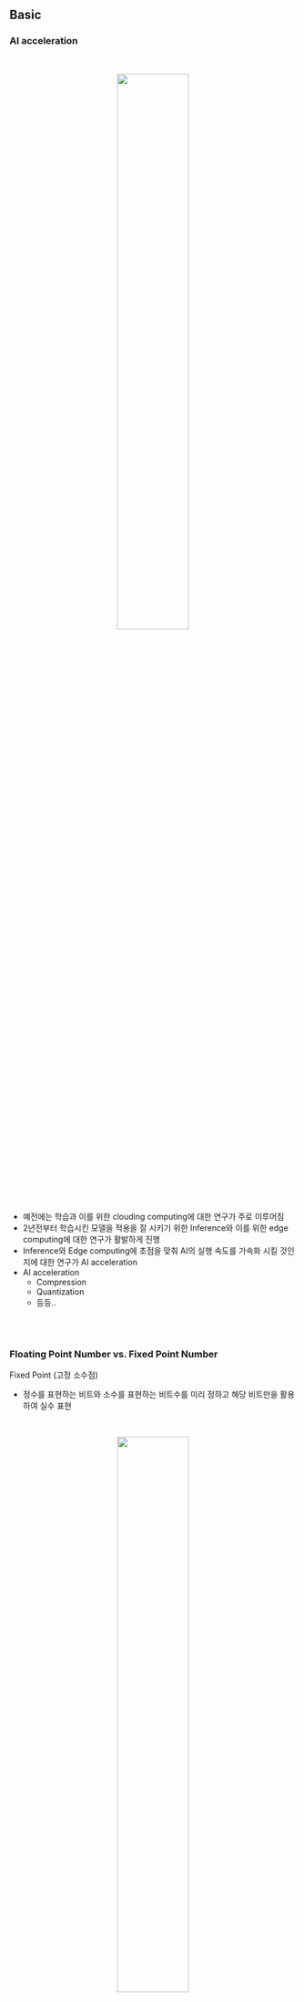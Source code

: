 ## Basic
### AI acceleration

<br>

<p align=center><img src="./images/4/11.png" width=50%></p>

<br>


- 예전에는 학습과 이를 위한 clouding computing에 대한 연구가 주로 이루어짐
- 2년전부터 학습시킨 모델을 적용을 잘 시키기 위한 Inference와 이를 위한 edge computing에 대한 연구가 활발하게 진행
- Inference와 Edge computing에 초점을 맞춰 AI의 실행 속도를 가속화 시킬 것인지에 대한 연구가 AI acceleration
- AI acceleration
    - Compression
    - Quantization
    - 등등..

<br>
<br>

### Floating Point Number vs. Fixed Point Number
Fixed Point (고정 소수점)
-  정수를 표현하는 비트와 소수를 표현하는 비트수를 미리 정하고 해당 비트만을 활용하여 실수 표현

<br>

<p align=center><img src="./images/4/1.png" width=50%></p>

<br>

- 예시

<br>

$${7.625}_{10}={111.101}_{2}$$

<br>

<p align=center><img src="./images/4/3.png" width=50%></p>

<br>

Floating Point (부동 소수점)
- 고정 소수점 방식과 비트를 사용하는 체계가 다르며 이를 표현하는 다양한 체계 존재
    - 일반적으로 IEEE 754 방식을 많이 사용 

<br>

<p align=center><img src="./images/4/2.png" width=50%></p>

<br>

- 예시
    - 이진수 변환 : ${7.625}_{10}={111.101}_{2} $
    - 정규화 : ${1.11101}_{2}\times2^{2} $
    - Exponent : $2_{10}+127_{10} (bias)=129_{10}=10000001_{2}$
    - Mantissa : $11101_{2}$

<br>

<p align=center><img src="./images/4/4.png" width=50%></p>

<br>
<br>

### Quantization (양자화)
- Floating point 값을 양자화된 integer 값으로 선형 맵핑하는 것
- 보통 deep learning에서 양자화는 32bit floating point 에서 8bit integer로 맵핑하는 것을 의미 

<br>

<p align=center><img src="./images/4/12.png" width=50%></p>

<br>

- Quantization 이점
    - Memory usage
        - Edge device는 메모리 사이즈가 작기 때문에  
    - Power consumption
    - Latency
        - AI 모델 수행 시간



Dynamic Range
-  숫자의 표현 범위를 의미

Precision / Resolution
- 범위 내에서 얼마나 세밀하게 숫자를 나눠서 표현하는지 

<br>
<br>

# A Survey of Quantization Methods for Efficient Neural Network Inference
## Ⅲ Basic Conceopts of Quantization
### A. Problem Setup and Notations

<br>
<br>

### B. Uniform Quantization

<br>
<p align=center><img src="./images/4/14.png" width=50%></p>
<br>

- NN (Neural Network)의 가중치와 활성화 출력인 floating point 값을 작은 precision 범위로 맵핑시키는 함수를 정의하는 것이 우선
- 가장 보편적인 quantization 식은 아래와 같음 

<br>

$$Q(r)=Int(r/S)-Z$$
$$Q : Quantization \ operator$$
$$r : real \ valued \ input \ (weights \ or \ activations)$$
$$S : scaling \ factor$$
$$X : integer \ zero \ point$$

<br>

- $Int$ 함수는 rounding operation을 통해 실수 값을 정수값으로 변환
    - 가장 가까운 정수의 값으로 할당 또는 truncation, ... 
- $Z$는 영점(0)을 의미하는데 실수 0에 맵핑이 되는 정수의 값


<br>

*cf*
- 논문에 나와있지는 않지만 위의 과정을 거친 후 $Clip$ 과정이 필요한 경우도 존재

<br>

$$Q(r)=Clip(Int(r/S)-Z)$$

<br>

<p align=center><img src="./images/4/5.png" width=50%></p>

<br>

- 이 방법은 **uniform quantization**
    - 실수와 정수간의 맵핑을 만들 때 각 구간, 즉 양자화 레벨을 균등하게 나눔
- 비 균등하게 나누는 방법을 **non-uniform quantization**이라고 함
- 이 방법은 양자화 된 값 $Q(r)$에서 실수값 $r$로 값을 다시 변환 가능하고 이를 **dequantization** 이라 함

<br>

$$\widetilde{r}=S\left (Q(r)+Z\right )$$

<br>

- $\widetilde{r}$ 은 rounding operation 때문에 $r$과 같지 않을 수도 있음

<br>
<br>

### C. Symmetric and Asymmetric Quantization
- Uniform quantization의 가장 중요한 요소는 scaling factor인 $S$를 선택하는 것

<br>

$$S=\frac{\beta-\alpha}{2^{b}-1}$$
$$[\alpha, \beta] : clapping \ range$$
$$b : quantization \ bit \ width$$

<br>

$$Z=-round(\frac{\alpha}{S})-2^{b-1}$$

<br>

- 가장 먼저 $[\alpha, \beta]$ 의 범위를 결정해야 하는데 이 과정을 **calibration** 이라고 하기도 함

<br>

- $[\alpha, \beta]$은 칩이 ARM인지 Intel 계열인지에 따라 다름
    - ARM : MinMax 이용
    - Intel : Histogram 이용 
- MinMax에서 $[\alpha, \beta]=[r_{min}, r_{max}]$ 이고 이는 **asymmetric quantization** 영역
    - **Asymmetric quantization**는 $-\alpha\neq\beta$ 인 경우
    - **Symmetric quantization**은 $-\alpha=\beta$ 인 경우


<br>
<p align=center><img src="./images/4/6.png" width=50%></p>
<br>

- MinMax 에시
    - FP32 -> INT8로 변환

    <br>

    <p align=center><img src="./images/4/13.png" width=50%></p>

    <br>

    - Min = -4.75, Max = 4.67

    $$S=\frac{\beta-\alpha}{2^{b}-1}=\frac{4.67-(-4.75)}{256-1}=\frac{9.42}{255}=0.037$$

    $$Z=-round(\frac{\alpha}{S})-2^{b-1}=-round(\frac{-4.75}{0.037})-2^{7}=-round(-128.38)-128=128-128=0$$

    $$Q(-3.57)=Int(-3.57/0.037)-0=-96$$

<br>

- MinMax를 이용하여 symmetric quantization 적용 가능
    - $-\alpha=\beta=\max(\left| r_{max}\right|, \left| r_{min}\right|)$ 
- Asymmetric quantization은 symmetric 과 비교하여 더 타이트한 clipping range를 가지게 됨
- 이는 양자화하고자 하는 가중치나 activation들이 불균형 할 때 중요함
    - activation ReLU를 통과한 값은 언제나 양수의 값을 가짐 
- 하지만 $Z=0$가 되므로 symmetric을 이용할 때는 식이 간단해 질 수 있음

<br>

$$Q(r)=Int(\frac{r}{S})$$

<br>

- Scaling factor를 결정하는 2가지 선택
    - **Full range** 
        - floor rounding mode : $S=\frac{2max(|r|)}{2^{n}-1}$
        - INT8 range  : $[-128, 127]$

    - **Restricted range**
        - $S=\frac{max(|r)}{2^{n-1}-1}$
        - INT8 range : $[-127, 127]$

- Full range가 더 정확

<br>

- Symmetric quantization가 실제로 더 많이 사용됨
    - $Z=0$이 되어서 추론하는 동안 계산 비용이 줄어듦
    - 더 직관적으로 적용이 가능

<br>

- MinMax를 이용하여 symmetric, asymmetric quantization을 진행하는 것은 매우 많이 사용하는 방법
- 하지만 이는 데이터의 이상치에 매우 민감
    - 불필요하게 범위를 늘리고 그 결과로 quantization의 resolution이 감소
- 이를 해결할 방법은 MinMax 대신 percentile을 사용하는 것 
    - 즉, 가장 큰 수 대신 i번째로 큰/작은 수를 $\beta, \alpha$ 로 사용 
- 또는 실수 값과 양자화된 값 사이의 information loss 등의 KL divergence를 최소화하는 $\alpha$와 $\beta$를 선택하는 방법 이용

<br>

**Summary (Symmetric vs Asymmetric Quantization)**
- Symmetric quantization은 symmetric range를 사용하여 clipping 분할
- $Z=0$ 이기 때문에 쉽게 계산과 적용 가능
- 범위가 왜곡되거나 symmetric 하지 않은 경우에서는 좋은 성능을 내지 못함
- 이런 경우에는 asymmetric quantization 사용


<br>
<br>

### D. Range Calibration Algorithms : Static vs Dynamic Quantization
- Quantization 방법을 나누는 다른 방법은 **언제** clipping range를 결정하는지
    - **Static quantization**
        - 모델의 가중치와 활성화 출력 모두 양자화 사전에 진행
        - 즉, clipping range가 사전에 미리 계산이 되어있고 추론 시에 고정된 값으로 사용되는 방법
        - 샘플 입력 데이터를 준비하여 clipping range를 정함
    - **Dynamic quantization**
        - 모델의 가중치값들은 pretrained 되어 정해진 값
        - 모델의 가중치에 대해서만 양자화 진행
        - 활성화 출력은 추론할 때 동적으로 양자화
            - 활성화 출력은 메모리에 32bit floating point로 read, write
            - 추론할 때
- 이 range는 가중치에 대해서는 정적으로 계산이 되고 파라미터들은 추론하는 동안 보통 고정됨

<br>



<br>

- Dynamic quantization에서 런타임동안 각 activation map의 clipping range는 
- 이 방식은 실시간 신호 통계의 계산이 필요하며 이는 매우 큰 오버헤드를 가짐 
- 하지만 dynamic quantization은 각 input마다 정확한 signal range를 계산하므로 더 높은 정확도를

<br>

- d이

<br>

**Summary (Dynamic vs Static Quantization)**
- Dynamic quantization은 동적으로 각 activation의 clipping range를 계산하여 대체로 높은 정확도를 얻음
- 하지만 신호를 동적으로 계산하는 것은 매우 비용이 비싸기 때문에 주로 clipping range가 모든 입력에서 고정된 static quantization을 사용 

<br>
<br>

### E. Quantization Granularity
- 대부분의 computer vision에서, 하나의 layer로 들어가는 activation input은 많은 다양한 필터들과 convolution 연산을 진행

<br>

<p align=center><img src="./images/4/7.png" width=30%></p>

<br>

- 각 convolution filter 다른 범위의 값들을 가지고 있음
- 가중치 (weights)에 대해 clipping 범위를 계산을 어느 세부 수준에서 계산할 것인가에 대하여 quantization 방법을 나눌 수 있음
    - **Layerwise Quantization** 
    - **Groupwise Quantization**

<br>

<p align=center><img src="./images/4/8.png" width=50%></p>

<br>

#### a) Layerwise Quantization
- 한 layer의 모든 convolution filter들의 가중치를 고려하여 clipping range를 고려
- 한 layer의 모든 filter들에 같은 clipping range 적용
- 이 방법은 적용하기에는 매우 쉽지만, 각 filter들의 분포가 다양하기 때문에 정확도가 높지 않음
- 한 convolution filter가 상대적으로 작은 범위의 파라미터를 가진다면, quantization resolution을 손실 할 수 있음 (다른 filter는 상대적으로 큰 값을 가짐)

<br>

#### b) Groupwise Quantization
- 한 layer 안에서 여러 개의 서로 다른 channel들을 그룹화하여 clipping range를 계산 가능 
- 이 방법은 하나의 convolution/activation에 걸쳐 파라미터의 분포가 많이 달라지는 경우에 유용
- 하지만 다른 scaling factor를 계산해야 한다는 단점 존재

<br>

#### c) Channelwise Quantization
- 보편적으로 가장 많이 사용하는 방법
- 다른 채널들에 독립적으로 각 convolution filter가 고정된 clipping range를 가짐
    - 즉, 각 channel이 섬세한 scaling factor를 가지게 됨
- 이로 인해 quantization resolution이 더 좋아지고 높은 정확도 얻는 것이 가능

<br>

#### d) Sub-channelwise Quantization
- 이전 방법들은 convolution 또는 fully-connected layer의 파라미터들의 그룹 단위로 clipping range가 정해짐
- 하나의 convolution 이나 fully-connected layer들을 처리할 때 다른 scaling factor들을 고려해야하므로 상당한 오버헤드 존재
- 그러므로 groupwise 가 quantization resolution과 computation overhead 사이의 좋은 타협점을 제시함

<br>

**Summary(Quantization Granularity)**
- Channelwise Quantization는 convolution filter에 가장 많이 사용되는 표준 방법
- 이는 각 convolution filter 마다 다른 clipping range를 가지는데 이 때 발생하는 overhead는 무시할 만 함
- Sub-channelwise quantization은 상당히 많은 overhead가 발생하기 때문에 이는 표준의 방법이라고 볼 수 없음 

<br>


#### F. Non-Uniform Quantization

<br>

<p align=center><img src="./images/4/5.png" width=50%></p>

<br>

- Quantization step이나 quantization level이 균등하지 않게 존재



<br>

$$Q(r)=X_{i}, \ \  if \ r \in [\Delta_{i}, \Delta_{i+1})$$
$$r : 실수$$
$$X_{i} : discrete\ quantization \ level$$
$$\Delta_{i} : quantization \ steps$$
$$Q : quantizer$$

<br>

- $X_{i}$와 $\Delta_{i}$ 둘 다 일정하지 않은 간격으로 존재

<br>

- Non-uniform quantization은 고정된 bit 길이에서 더 좋은 정확도를 얻음 
    - 중요한 가치가 있는 영역에 집중하거나 적절한 동적 범위를 찾아 더 좋은 분포를 찾게 해줌 
- 전형적인 규칙기반의 non-uniform quantization은 logarithmic 분포를 이용 
    - Quantization step과 level이 선형적이 아닌 지수적으로 증가 
- 또다른 방법은 binary-code-base quantization  


**Summary (Uniform vs Non-uniform Quantization)**
- 일반적으로 non-uniform quantizatoin이 많은 신호 정보를 알 수 있음 
- 하지만 non-uniform quantization을 GPU와 CPU와 같은 하드웨어에 효과적으로 적용 할 수 없음
- Uniform quantization이 간단하고 효과적으로 하드웨어에 맵핑되기 때문에 현재 훨씬 더 잘 사용됨

<br>

#### G.Fine-tuning Method
- NN의 파라미터들을 quantization 한 후 조정한는 경우도 존재
    - **QAT(Quantization Aware Training)**
        - 모델 재학습
    - **PTQ(Post-Training Quantization)**
        - 모델 재학습 없음

<br>

<p align=center><img src="./images/4/9.png" width=50%></p>

<br>

**1) Quantization-Aware Training**
- 학습된 모델이 있을 때, 양자화를 시키면 학습된 모델의 파라미터에 변화가 생길 수 있음 
- 그러면 floating point precision으로 학습된 모델이 수렴되었을 때의 결과와 달라질 수 있음
- 즉, floating point precision으로 최적으로 학습한 결과보다 양자화를 한 경우 성능이 떨어질 수 있음
- 이 문제점은 양자화된 NN의 파라미터들을 재학습하며 loss를 줄여주면 됨
- 그 중 가장 유명한 방법은 QAT(Quantization-Aware Training)
- Floating point에서 양자화 한 모델에 forward, backward pass가 진행
- 모델의 parameter는 각 기울기 업데이트 후에 양자화 
- 특히 가중치 업데이트가 부동 소수점 정밀도로 수행된 후 projection을 수행하는 것이 중요
    - 양자회된 precision으로 기울기를 계속 구하다보면 기울기가 0이 되거나 높은 error를 가지게 됨

<br>


- Backpropagation을 진행할 때 가장 중요한 문제는 어떻게 미분 불가능한 양자화 함수를 처리할 것인지
    - 양자화를 거치면, 대부분의 기울기가 0을 가지게 됨
- 이 문제를 해결하기 위해 기울기를 근사화하는 방법을 사용하는데 가장 보편적으로 사용하는 함수가 STE (Straight Through Estimator)
- STE는 밑의 그림처럼 roudning 연산을 무시하고 identity function으로 근사화

<br>

<p align=center><img src="./images/4/10.png" width=50%></p>

<br>

- STE를 주로 사용하지만 대신하는 다른 방식 존재
    - Stochastic neuron, combinatorial optimization, target propagation, Gumbel softmax를 이용하는 방법 등
- Non-STE 방식
    - 가중치를 양자화하기 위해 regularization operator 사용
        - 미분 불가능한 quantiation 연산자 제거
    - ProQuant
        - 양자화 공식에서 rounding 연산자 제거하고 W-shape라는 non-smooth regularization 함수를 이용하여 가중치를 양자화
    - AdaRound, 
    - 등등..
- 많은 연구들이 진행되고 있지만 많은 튜닝 과정이 필요하므로 아직까지 STE가 가장 많이 보편적으로 사용되는 방법

<br>

- QAT 동안 양자화 파라미터들을 효과적으로 학습하는 방법 존재
- PACT
    - Uniform Quantization을 하는 동안 활성화 출력의 clipping range를 학습
- QIT
    - Non-uniform quantization 설정을 확장하며 양자화 레벨과 스텝을 학습 가능
- LSQ
    - QAT를 진행하는 동안 ReLU와 같은 non-negative 활성화 함수의 scaling factor를 학습하기 위한 새로운 기울기 측정법
- LSQ+
    - LSQ의 아이디어를 swish, h-swish와 이 음수의 값을 만드는 활성화 함수에도 사용할 수 있도록 일반화 한 방법

<br>

**Summary (QAT)**
- QAT는 STE의 근사화가 꼼꼼하게 이뤄지지 않지만 잘 작동을 함
- 하지만 QAT의 가장 큰 단점은 NN 모델을 재학습시키는데 드는 계산 비용
- 양자화를 적용하기 전의 정확도를 얻기 위해서는 수백번의 epoch를 반복해야 함
- 만약 양자화 된 모델이 긴 기간동안 사용되고, 효율성과 정확도가 중요하다면 QAT를 수행하는 가치가 있지만 모든 모델이 그런 것은 아님

<br>

**2) Post-Training Quantization**
- 계산 비용이 비싼 QAT 대안으로 사용할 수 있는 방법은 PTQ (Post-Training Quantization)
- PTQ는 fine-tuning 없이 가중치를 조절하는 방법
- PTQ의 계산에 대한 오버헤드는 아주 작거나 무시할만함
- 재학습을 하기 위해 충분히 많은 학습 데이터가 필요한 QAT와 다르게, PTQ는 데이터가 제한되어있거나 라벨링이 되지 않은 경우에 사용 가능
- 하지만 QAT에 비하면 낮은 정확도를 가짐
    - 특히 low-precision으로 양자화를 진행하는 경우

<br>

- PTQ의 정확도를 개선하기 위하여 다양한 방법들이 제시
    - 양자화 후 가중치의 평균과 분산의 내재된 편향을 관찰하고 편향된 값을 보정하는 방법
    - 서로 다른 layer 또는 channel의 가중치의 범위 (활성화 출력의 범위) 등을 동일하게 만들어 양자화 오류를 줄이는 방법
    - ACIQ
        - 분석적으로 PTQ를 위한 최적의 clippinjg range와 channel-wise bitwidth를 설정
        - 이 방법은 정확도가 감소하는 문제는 해결했지만, channel-wise quantization은 하드웨어에 효과적으로 적용하기 어려움
    - OMSE
        - 활성화에 channel-wise quantization을 제거
        - 양자화 된 tensor값과 floating point tensor 값 사이의 L2 distance를 최적화하면서 PTQ를 수행하는 방법 제시
    - 그 외 다양한 방법존재

<br>

**Summary (PTQ)**
- PTQ는 모든 가중치과 활성화 출력에 대한 양자화 파라미터들이 재학습 없이 결정 
- 하지만 QAT와 비교하면 낮은 정확도 획득

<br>

**3) Zero-shot Quantization**
- 양자화 후 정확도가 떨어지는 것을 최소화하려면 학습 데이터 중 일부를 사용해야 함
1. 활성화의 범위를 알아야 함 
    - Clipping range와 scaling factor를 결정하기 위해, 즉 calibration 하기 위해 
2. 양자화된 모델은 모델의 파라미터를 결정하고 정확도가 떨어지는 것을 막기 위해 재학습이 필요할 수 있음
- 하지만 많은 경우 양자화를 진행하는 도중에 학습 데이터에 접근하는 것은 불가능
    - 학습 데이터의 크기가 매우 커서 배포할 수 없거나, 보안과 사생활 문제로 독점적이거나 민감하기 때문
- 이 문제를 해결하기 위해서 zero-shot quantization 제시
- ZSQ는 finetuning의 여부에 따라 2단게로 나뉨
    - **Level 1 : ZSQ + PTQ**
        - 데이터 없음 + finetuning 안함
    - **Level 2 : ZSQ + QAT**
        - 데이터 없음 + finetuning 필요
- Level 1
    - Finetuning이 필요하지 않기 때문에 빠르고 쉽게 양자화 가능
    - Finetuning은 보통 시간이 오래 걸리고, 적절한 hyperparameter를 찾는 과정이 필요
- Level 2
    - Finetuning의 과정을 거치기 때문에 더 높은 정확도를 얻을 수 있음 
    - 하지만 이 방법은 선형 활성화 함수의 scale-equivariance 라는 특징을 기반으로 하기 때문에 비선ㄴ형 활성화 함수를 사용하는 모델에 적용하면 성능이 떨어짐


<br>

- ZSQ의 연구 방향 중 하나는 pre-trained 된 모델이 학습 할 때 사용하는 실제 데이터와 유사한 가상 데이터를 생성하는 것
- 생성된 데이터는 calibration을 하거나 경량화 된 모델을 finetuning할 때 사용됨
- 초기에는 가상 데이터를 생성할 때 GAN 이용
    - 모델의 최종 output을 이용하여 데이터가 생성되므로 중간 계층의 활성화 출력의 분포와 같은 내부 통계에 대한 정보를 포함하지 못함
    - 실제 데이터의 분포를 적절하게 만들 수 없음
- Batch 정규화에 저장된 통계 사용하는 방법 사용

<br>

**Summary (ZSQ)**
- 전체 양자화 과정에서 학습/검증 데이터를 사용하지 않고 이루어짐
- 머신 러닝 서비스를 제공하는데 고객의 데이터에 접근할 필요 없이 배포할 때 필요
- 학습 데이터에 대한 사용이 조안 또는 개인 정보 보호 문제 때문에 힘들 때 필요

#### H. Stochastic Quantization
- 가중치의 변화가 아주 작으면 가중치를 업데이트 시키는 경우 rounding 연산 때문에 가중치가 변하지 않는 현상 발생 

<br>

$$Int(x)=\left\{\begin{matrix}
 \left \lfloor x\right \rfloor \ \ \  with \ probability \ \ \left \lceil x\right \rceil-x
 \\ \left \lceil x\right \rceil  \ \ \  with \ probability \ \ x-\left \lfloor x \right \rfloor
\end{matrix}\right.$$

<br>

- $Int$ 연산자를 위와 같이 정의한다면 binary quantization에서는 사용 할 수 없음 

<br>

$$Binary(x)=\left\{\begin{matrix}
 -1 \ \ \  with \ probability \ \ 1-\sigma(x)
 \\ +1  \ \ \  with \ probability \ \ \sigma(x)
\end{matrix}\right.$$

<br>

- 최근 QuantNoise라는 새로운 방법도 적용 

<br>

## Ⅳ Advanced Concept : Quantization below 8 bits 
### A. Simulated and Integer-only Quantization
- 딥러닝 양자화에는 크게 2가지 접근법 존재
    - **Simulated quantization (fake quantization)**
    - **Integer-only quantization (fixed-point quantization)**

<br>
<p align=center><img src="./images/4/15.png" width=70%></p>
<br>

- Simulated quantization
    - 양자화 된 모델의 파라미터는 low-precision으로 저장이 되지만 연산 (matrix multiplication, convolution) 은 floating-point으로 수행
    - 양자화 된 파라미터들은 floating-point로 연산하기 전 역양자화 과정이 필요
    - Simulated quantization을 이용해서 빠르고 효과적인 low-precision의 장점을 충분히 이용할 수 없음
- Integer-only quantization
    - 모든 연산은 low-precision 정수로 수행
    - 어떤 파라미터와 활성화 출력도 역양자화 할 필요 없음

<br>
<p align=center><img src="./images/4/16.png" width=70%></p>
<br>

- 성능이 좋은 integer-only quantization은 batch normalize를 그 전의 layer와 fusion 시킴
    - integer-only 연산의 batch normalization을 이용한 resiaul network 학습을 위해 제시

<br>

*cf*
- Model fusion
    - 모델의 각 기능을 수행하는 layer를 하나로 합치는 과정 
    - (Conv, BatchNorm), (Conv, ReLU), (BatchNorm, Conv, ReLU) 등의 fusion 존재

    <br>
    <p align=center><img src="./images/4/17.png" width=40%></p>
    <br>

<br>

- Dyadic quantization 
    - inter-only quantization의 종류
    - Scaling factor가 2의 거듭제곱으로 구성
    - Dyadic rational 구성
        - 분자가 정수, 분모가 2의 거듭 제곱으로 구성
    - 그 결과 나눗셈없이 정수 덧셈, 곱셈 그리고 비트 시프트 연산으로만 모든 계산 수행

<br>

**Summary (Simulated vs Integer-only Quantization)**
- 일반적으로 integer-only와 dyadic quantization이 simulated/fake quantization 보다 훨씬 이상적
    - Integer-only quantization은 lower precision을 연산에 사용하고 fake quantization은 연산을 실수로 수행
- Fake quantization은 연산에 국한된 문제보다 추천 시스템 같이 대역폭에 국한된 문제에 대 효과가 좋음 
    - 이 문제의 병목현상은 메모리 공간과 메모리에서 파라미터들을 로드하는 비용

<br>
<br>

### B. Mixed-Precision Quantization
- Lower precision 양자화를 하면 하드웨어 성능이 향상
- 모델을 균일하게 매우 작은 bit로 양자화하면 정확도가 매우 떨어짐
- 이를 해결하기 위해 mixed-precision quantization 사용 

<br>

- 각 layer가 다른 수의 bit precision으로 양자화

<br>
<p align=center><img src="./images/4/18.png" width=70%></p>
<br>

- 이 방법은 비트 셋팅을 위한 탐색 공간이 layer가 증가할 때마다 기하급수적으로 증가한다는 문제

<br>

- Mixed-precision quantization의 각 layer의 비트 수를 정하는 것은 탐색 문제
    - 다양한 조합에 대한 탐색이 필요
- Reinforcement learning, NAS(Neural Architecture Search) 등의 방법 이용
- 이런 탐색적인 방법은 계산량이 너무 많고, hyper-parameter의 값에 영향을 크게 받음

<br>

- 다른 방식은 주기적인 함수 정규화을 이용하여 mixed-precision 모델 학습 
    - 각 layer 별 비트 폭을 학습하는 동안 각 모델의 layer와 정확도를 관점으로 한 다양한 중요도를 자동으로 구별

<br>

- 위의 두 방식과 다른 HAWQ 존재
    - 2차 미분 연산자를 이용하여 양자화가 각 layer에 미치는 민감도를 측정할 수 있고 이를 바탕으로 비트 폭 결정

<br>
<br>

**Summary (Mixed-precision Quantization)**
- Mixed-precision quantization은 low-precision에 대하여 효과적이고 하드웨어 효율적
- NN의 각 layer들은 양자화에 대하여 민감한지 민감하지 않은지 그룹화하고 이를 기준으로 각 layer를 양자화 할 bit 수 결정
- 정확도의 감소를 최소화 가능, 적은 bit 수를 사용하여 메모리 저장 공간과 속도에 대한 이점도 획득 가능

<br>
<br>

### C. Hardware Aware Quantization
- 양자화의 목표 중 하나는 추론 실행속도를 빠르게 하는 것 
- 모든 하드웨어가 양자화 된 layer/연산에 대하여 똑같이 속도를 증가시켜주는 것은 아님
- 사실 양자화는 하드웨어 의존적

<br>

- 최적의 양자화를 하기 위해서는 하드웨어 요소들도 고려해야하고 실제로 하드웨어에서 실험해보는 실증적인 연구 필요


<br>
<br>

### D. Distillation-Assisted Quantization
- 양자화 된 모델의 정확도를 높이기 위해 model distillation 이용
- QAT를 할 때 적용

<br>

- Knowledge Distillation (지식 증류 기법)
    - 학습이 잘 된 큰 모델의 예측은 정답을 매우 잘 맞추면서 클래스 간의 관계를 잘 설명
        - MNIST 데이터셋에서 2가 정답일 때 3과 7 또한 적지 않은 확률로 나오는데 이는 2, 3, 7이 서로 관련이 크다는 것을 의미
        - 즉, 학습이 잘 된 모델의 결과를 사용하는 것은 의미 있고 그렇게 학습하는 것을 Knowledge Distillation
    - 즉, 딥러닝에서 큰 모델 (Teacher)로 부터 증류한 지식을 작은 모델 (Student) 네트워크로 transfer 하는 과정

    <br>

- 정답 label
    - 개 이미지 label

<br>
<p align=center><img src="./images/4/19.png" width=50%></p>
<br>

- 예측 값에 softmax 함수를 취한 label
    
    <br>

    $$p_{i}=\frac{exp{z_{i}}}{\sum_{j}{exp{z_{j}}}}$$ 


    <br>
    <p align=center><img src="./images/4/20.png" width=50%></p>
    <br>

    - 모델에 개의 이미지를 넣었을 때 나오는 출력값
    - 가장 높은 확률로 개라고 예측
    - 개를 제외한 고양이와 소, 차 등의 확률을 보면 이 이미지는 개이지만 고양이과 가장 유사하고 차와는 가장 유사하지 않음
    - 하지만 값이 너무 작아 모델에 반영하게 쉽지 않음 

<br>

- 출력값 분포를 soft 하게 만드는 경우
    - 위의 출력값을 soft하게 만들면 이 값들이 모델이 가진 지식
    
    <br>

    $$p_{i}=\frac{exp{\frac{z_{i}}{T}}}{\sum_{j}{exp{\frac{z_{j}}{T}}}}$$ 

    <br>

    <p align=center><img src="./images/4/21.png" width=50%></p>

    <br>

    - 기존의 softmax와 다른 점은 $T$ 라는 값
    - $T$ 는 온도라는 hyper-parameter
        - 이 값이 커지면 값이 soft 해지고, 작아지면 값이 hard 해짐

- 학습
    - Teacher 모델을 학습 한 후 Student 모델 학습

    <br>
    <p align=center><img src="./images/4/22.png" width=70%></p>
    <br>

    $$L=\alpha H(y,\sigma(z_{s}))+\beta H(\sigma(z_{t},T),\sigma(z_{s},T))$$
    $$\alpha, \beta: hyper-parameter$$
    $$y:ground\ truth\ class\ label$$
    $$H:cross-entropy\ loss\ function$$
    $$z_{s},z_{t}:result from student/teacher model$$
    $$\sigma:softmax$$
    $$T: temperature$$


<br>
<br>


### E. Extreme Quantization
- Binarization(이진화)은 1bit로 양자화하여 최대 32배 메모리 사용을 줄이는 방법 
- Binary(1 bit), ternary(2 bit)로 양자화하게되면 계산이 효율적
- 하지만 단순하게 1bit로 이진화하는 것은 정확도의 감소가 큼

<br>

- 이를 해결하기 위해 다양한 방법이 제시됨
- BinaryConnect
    - 가중치의 값을 {-1, +1} 값으로 제한시키는 방법
    - Forward 시, 가중치 값이 0이상이면 +1 그 미만이면 1로 이진화 수행
    - Backward 시, 미분 가능하지 않으므로 STE로 근사화 시켜 계산 
- BNN (Binarized NN)
    - 가중치 뿐만이 아니라 활성화 출력 모두 이진화하는 방법
    - 모델 크기의 축소뿐만이 아니라 행렬 곱셈 연산을 비트열 연산으로 대체할 수 있는 이점 존재  
        - 이 때의 비트열 연산은 XNOR 연산과 bitcount 연산
        - 두 비트열에 대한 XNOR 연산 후 1의 개수를 계산하는 것으로 이진화된 두 비트 벡터에 대한 행렬 곱셈 연산이 가능
- BWN (Binary Weight Network), XOR-Net
    - Scale factor ($\alpha$) 를 도입하여 정확도 손실 개선
    - {-1, 1} 대신 {$-\alpha, \alpha$} 를 이용
    - $\alpha$ 의 값은 실제 실수값의 가중치와 이진화된 가중치의 차이를 가장 작게 하는 값으로 함

    <br>

    $$\alpha, B=argmin{||W-\alpha B||}^2$$
    $$W\approx \alpha B $$

<br>

- 이진화 기법으로 양자화를 수행하는데 많은 가중치의 값들이 0임을 확인
- 가중치와 활성화 출력의 값을 {-1, 0, 1}로 제한하는 ternarization (삼진화) 제시
- 이진화와 마친가지로 추론 속도를 급격하게 줄이고 계산의 비용도 줄임
- TBN (Ternary-Binary Netwrok)
    - 네트워크의 가중치는 이진화를 하고 활성화 출력은 삼진화를 진행하여 정확도와 계산 효율이 가장 최적이 되도록 함

<br>

- 단순하게 이진화와 삼진화를 진행하는 것은 정확도가 심각하게 떨어질 수 있으며, 복잡한 분류 문제에는 적용하기 어려움
- 정확도가 떨어지는 문제를 해결하기 위한 여러 갈래의 방법 존재

<br>

#### a) Quantization Error Minimization
- 실제 값과 양자화된 값 사이의 양자화 오류를 줄이는 방법
- HORQ, ABC-Net
    - 실제 가중치 값을 표현하기 위해 하나가 아닌 여러개의 이진화 값들을 선형으로 연결

    <br>

    $$W\approx \alpha_{1} B_{1}+...+ \alpha_{M} B_{M}$$

    <br>

 
#### b) Improved Loss Function
- 손실 함수를 선택하는 것
- 이진/삼진화에 대한 영향을 손실에 반영 

<br>

#### c) Improved Training Model
- BNN+
    - STE 문제를 해결하고 이를 근사화 하는방법
- Bi-Real Net
    - 활성화 함수의 종류를 바꿈
    - STE를 개선하여 가중치 미분 연산 시에 실제 가중치의 크기까지 고려
- DoReFa-Net
    - 기울기도 양자화하야 학습 속도를 개선하는 방법

<br>

**Summary (Extreme Quantization)**
- 적은 bit 수로 양자화하는 것은 매우 중요하고 유망한 연구
- 하지만 존재하는 방법들은 하이퍼 파라미터의 조합의 값을 잘 선택하지 않으면 정확도가 떨어지는 단점 존재
- 하지만 정확도가 많이 중요한 요소가 아니라면 적용 가능 


<br>
<br>

### F. Vector Quantization
- 가중치를 k-means clustering 을 활용하여 몇 개의 중심점 (centroids)로 압축하는 방법
- Pruning과 huffman coding을 이용하여 모델 사이즈를 추가로 많이 압축 가능
    - Deep Compression 논문 참고

